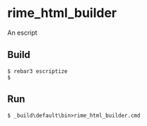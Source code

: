 rime_html_builder
=====

An escript

Build
-----

    $ rebar3 escriptize
	$

Run
---

    $ _build\default\bin>rime_html_builder.cmd
